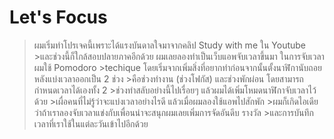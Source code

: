 # Let's Focus

>ผมเริ่มทำโปรเจคนี้เพราะได้แรงบันดาลใจมาจากคลิป Study with me ใน Youtube >และช่วงนี้ก็ใกล้สอบปลายภาคอีกด้วย ผมเลยลองทำเป็นเว็บแอพจับเวลาขึ้นมา ในการจับเวลาผมใช้ Pomodoro >techique โดยเริ่มจากเพิ่มสิ่งที่อยากทำก่อนจากนั้นตั้งนาฬิกานับถอยหลังแบ่งเวลาออกเป็น 2 ช่วง >คือช่วงทำงาน (ช่วงโฟกัส) และช่วงพักผ่อน โดยสามารถกำหนดเวลาได้เองทั้ง 2 >ช่วงทำสลับอย่างนี้ไปเรื่อยๆ แล้วผมได้เพิ่มโหมดนาฬิกาจับเวลาไว้ด้วย >เผื่อคนที่ไม่รู้ว่าจะแบ่งเวลาอย่างไรดี แล้วเมื่อผมลองใช้แอพไปสักพัก >ผมก็เกิดไอเดียว่าถ้าเราลองจับเวลาแข่งกับเพื่อนน่าจะสนุกผมเลยเพิ่มการจัดอันดีบ รางวัล >และการบันทึกเวลาที่เราใช้ในแต่ละวันเข้าไปอีกด้วย

